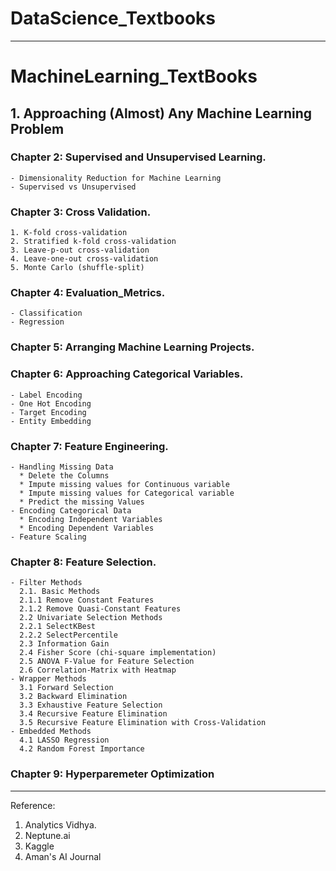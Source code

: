 # DataScience_Textbooks
---

# MachineLearning_TextBooks

## 1. Approaching (Almost) Any Machine Learning Problem

  ### Chapter 2: Supervised and Unsupervised Learning.
    - Dimensionality Reduction for Machine Learning
    - Supervised vs Unsupervised

   ### Chapter 3: Cross Validation.
    1. K-fold cross-validation
    2. Stratified k-fold cross-validation
    3. Leave-p-out cross-validation
    4. Leave-one-out cross-validation
    5. Monte Carlo (shuffle-split)

  ### Chapter 4: Evaluation_Metrics.
    - Classification
    - Regression

  ### Chapter 5: Arranging Machine Learning Projects.

  ### Chapter 6: Approaching Categorical Variables.
    - Label Encoding
    - One Hot Encoding
    - Target Encoding
    - Entity Embedding

  ### Chapter 7: Feature Engineering.
    - Handling Missing Data
      * Delete the Columns
      * Impute missing values for Continuous variable
      * Impute missing values for Categorical variable
      * Predict the missing Values
    - Encoding Categorical Data
      * Encoding Independent Variables
      * Encoding Dependent Variables
    - Feature Scaling
  
  ### Chapter 8: Feature Selection.
    - Filter Methods
      2.1. Basic Methods
      2.1.1 Remove Constant Features
      2.1.2 Remove Quasi-Constant Features
      2.2 Univariate Selection Methods
      2.2.1 SelectKBest
      2.2.2 SelectPercentile
      2.3 Information Gain
      2.4 Fisher Score (chi-square implementation)
      2.5 ANOVA F-Value for Feature Selection
      2.6 Correlation-Matrix with Heatmap
    - Wrapper Methods
      3.1 Forward Selection
      3.2 Backward Elimination
      3.3 Exhaustive Feature Selection
      3.4 Recursive Feature Elimination
      3.5 Recursive Feature Elimination with Cross-Validation
    - Embedded Methods
      4.1 LASSO Regression
      4.2 Random Forest Importance
    
  ### Chapter 9: Hyperparemeter Optimization





---
Reference:
  1. Analytics Vidhya.
  2. Neptune.ai
  3. Kaggle
  4. Aman's AI Journal

